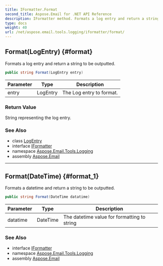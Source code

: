 ```yaml
---
title: IFormatter.Format
second_title: Aspose.Email for .NET API Reference
description: IFormatter method. Formats a log entry and return a string to be outputted
type: docs
weight: 40
url: /net/aspose.email.tools.logging/iformatter/format/
---
```

## Format(LogEntry) {#format}

Formats a log entry and return a string to be outputted.

```csharp
public string Format(LogEntry entry)
```

| Parameter | Type | Description |
| --- | --- | --- |
| entry | LogEntry | The Log entry to format. |

### Return Value

String representing the log entry.

### See Also

* class [LogEntry](../../logentry/)
* interface [IFormatter](../)
* namespace [Aspose.Email.Tools.Logging](../../iformatter/)
* assembly [Aspose.Email](../../../)

---

## Format(DateTime) {#format_1}

Formats a datetime and return a string to be outputted.

```csharp
public string Format(DateTime datatime)
```

| Parameter | Type | Description |
| --- | --- | --- |
| datatime | DateTime | The datetime value for formatting to string |

### See Also

* interface [IFormatter](../)
* namespace [Aspose.Email.Tools.Logging](../../iformatter/)
* assembly [Aspose.Email](../../../)


